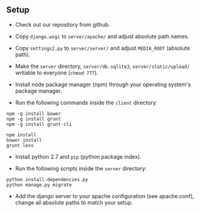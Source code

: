 ## Setup

* Check out our repository from github.

* Copy ```django.wsgi``` to ```server/apache/``` and adjust absolute path names.

* Copy ```settings2.py``` to ```server/server/``` and adjust ```MEDIA_ROOT``` (absolute path).

* Make the ```server``` directory, ```server/db.sqlite3```, ```server/static/upload/``` writable to everyone (```chmod 777```).

* Install node package manager (npm) through your operating system's package manager.

* Run the following commands inside the ```client``` directory:
```
npm -g install bower
npm -g install grunt
npm -g install grunt-cli

npm install
bower install
grunt less
```

* Install python 2.7 and ```pip``` (python package index).

* Run the following scripts inside the ```server``` directory:
```
python install-dependencies.py
python manage.py migrate
```

* Add the django server to your apache configuration (see apache.conf), change all absolute paths to match your setup.